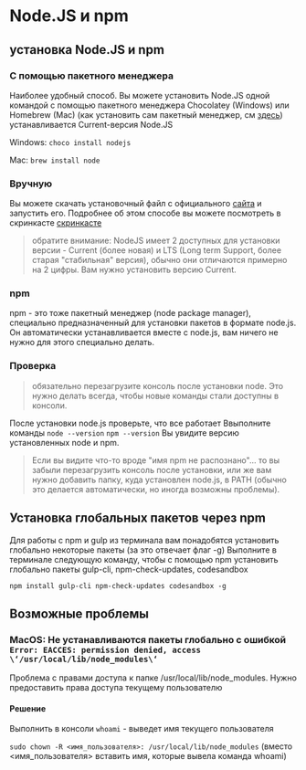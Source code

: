# Node.JS и npm

## установка Node.JS и npm

### С помощью пакетного менеджера

Наиболее удобный способ.
Вы можете установить Node.JS одной командой с помощью пакетного менеджера Chocolatey (Windows) или Homebrew (Mac)
(как установить сам пакетный менеджер, см [здесь](https://github.com/cyberbiont/environment_setup/blob/master/Environment%20setup.md#%D1%83%D1%81%D1%82%D0%B0%D0%BD%D0%BE%D0%B2%D0%BA%D0%B0-%D0%BF%D0%B0%D0%BA%D0%B5%D1%82%D0%BD%D0%BE%D0%B3%D0%BE-%D0%BC%D0%B5%D0%BD%D0%B5%D0%B4%D0%B6%D0%B5%D1%80%D0%B0-%D0%B4%D0%BB%D1%8F-os))
устанавливается Current-версия Node.JS

Windows:
`choco install nodejs`

Mac:
`brew install node`

### Вручную

Вы можете скачать установочный файл с официального [сайта](https://nodejs.org/en/) и запустить его.
Подробнее об этом способе вы можете посмотреть в скринкасте
[скринкасте](https://www.youtube.com/watch?v=-9cCzS5da5M&feature=youtu.be)

> обратите внимание: NodeJS имеет 2 доступных для установки версии - Current (более новая) и LTS (Long term Support, более старая "стабильная" версия), обычно они отличаются примерно на 2 цифры. Вам нужно установить версию Current.

### npm

npm - это тоже пакетный менеджер (node package manager), специально предназначенный для установки пакетов в формате node.js.
Он автоматически устанавливается вместе с node.js, вам ничего не нужно для этого специально делать.

### Проверка

> обязательно перезагрузите консоль после установки node. Это нужно делать всегда, чтобы новые команды стали доступны в консоли.

После установки node.js проверьте, что все работает
Ввыполните команды
`node --version`
`npm --version`
Вы увидите версию установленных node и npm.

> Если вы видите что-то вроде "имя npm не распознано"... то вы забыли перезагрузить консоль после установки, или же вам нужно добавить папку, куда установлен node.js, в PATH (обычно это делается автоматически, но иногда возможны проблемы).

## Установка глобальных пакетов через npm

Для работы с npm и gulp из терминала вам понадобятся установить глобально некоторые пакеты (за это отвечает флаг -g)
Выполните в терминале следующую команду, чтобы с помощью npm установить глобально пакеты gulp-cli, npm-check-updates, codesandbox

`npm install gulp-cli npm-check-updates codesandbox -g`

## Возможные проблемы

### MacOS: Не устанавливаются пакеты глобально с ошибкой `Error: EACCES: permission denied, access \‘/usr/local/lib/node_modules\‘`

Проблема с правами доступа к папке /usr/local/lib/node_modules.
Нужно предоставить права доступа текущему пользователю

#### Решение

Выполнить в консоли
`whoami` - выведет имя текущего пользователя

`sudo chown -R <имя_пользователя>: /usr/local/lib/node_modules`
(вместо <имя_пользователя> вставить имя, которые вывела команда whoami)
